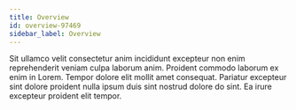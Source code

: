 ```yaml
---
title: Overview
id: overview-97469
sidebar_label: Overview
---
```


Sit ullamco velit consectetur anim incididunt excepteur non enim reprehenderit veniam culpa laborum anim. Proident commodo laborum ex enim in Lorem. Tempor dolore elit mollit amet consequat. Pariatur excepteur sint dolore proident nulla ipsum duis sint nostrud dolore do sint. Ea irure excepteur proident elit tempor.

